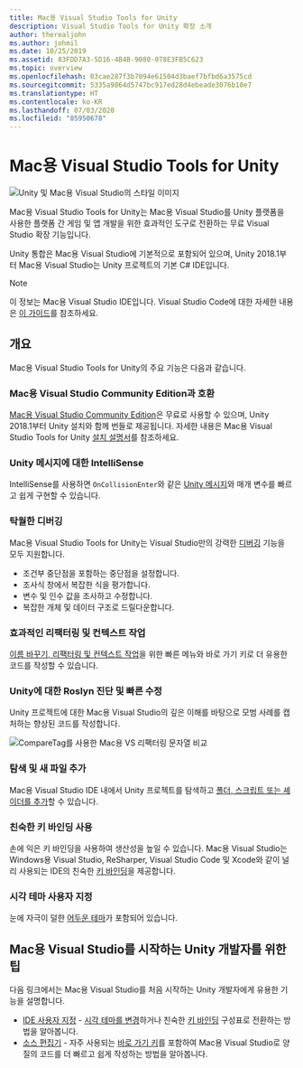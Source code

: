 ```yaml
---
title: Mac용 Visual Studio Tools for Unity
description: Visual Studio Tools for Unity 확장 소개
author: therealjohn
ms.author: johmil
ms.date: 10/25/2019
ms.assetid: 83FDD7A3-5D16-4B4B-9080-078E3FB5C623
ms.topic: overview
ms.openlocfilehash: 03cae287f3b7094e61504d3baef7bfbd6a3575cd
ms.sourcegitcommit: 5335a9864d5747bc917ed28d4ebeade3076b10e7
ms.translationtype: HT
ms.contentlocale: ko-KR
ms.lasthandoff: 07/03/2020
ms.locfileid: "85950678"
---
```

# <a name="visual-studio-for-mac-tools-for-unity"></a>Mac용 Visual Studio Tools for Unity

![Unity 및 Mac용 Visual Studio의 스타일 이미지](media/vsmac-tools-unity-image1.png)

Mac용 Visual Studio Tools for Unity는 Mac용 Visual Studio를 Unity 플랫폼을 사용한 플랫폼 간 게임 및 앱 개발을 위한 효과적인 도구로 전환하는 무료 Visual Studio 확장 기능입니다.

Unity 통합은 Mac용 Visual Studio에 기본적으로 포함되어 있으며, Unity 2018.1부터 Mac용 Visual Studio는 Unity 프로젝트의 기본 C# IDE입니다.

> [!NOTE]
> 이 정보는 Mac용 Visual Studio IDE입니다. Visual Studio Code에 대한 자세한 내용은 [이 가이드](https://code.visualstudio.com/docs/other/unity)를 참조하세요.

## <a name="overview"></a>개요

Mac용 Visual Studio Tools for Unity의 주요 기능은 다음과 같습니다.

### <a name="compatible-with-visual-studio-for-mac-community-edition"></a>Mac용 Visual Studio Community Edition과 호환

[Mac용 Visual Studio Community Edition](https://visualstudio.microsoft.com/)은 무료로 사용할 수 있으며, Unity 2018.1부터 Unity 설치와 함께 번들로 제공됩니다. 자세한 내용은 Mac용 Visual Studio Tools for Unity [설치 설명서](setup-vsmac-tools-unity.md)를 참조하세요.

### <a name="intellisense-for-unity-messages"></a>Unity 메시지에 대한 IntelliSense

IntelliSense를 사용하면 `OnCollisionEnter`와 같은 [Unity 메시지](using-vsmac-tools-unity.md#intellisense-for-unity-messages)와 매개 변수를 빠르고 쉽게 구현할 수 있습니다.

### <a name="superior-debugging"></a>탁월한 디버깅

Mac용 Visual Studio Tools for Unity는 Visual Studio만의 강력한 [디버깅](using-vsmac-tools-unity.md#unity-debugging) 기능을 모두 지원합니다.

* 조건부 중단점을 포함하는 중단점을 설정합니다.
* 조사식 창에서 복잡한 식을 평가합니다.
* 변수 및 인수 값을 조사하고 수정합니다.
* 복잡한 개체 및 데이터 구조로 드릴다운합니다.

### <a name="powerful-refactoring-and-context-actions"></a>효과적인 리팩터링 및 컨텍스트 작업

[이름 바꾸기, 리팩터링 및 컨텍스트 작업](refactoring.md)을 위한 빠른 메뉴와 바로 가기 키로 더 유용한 코드를 작성할 수 있습니다.

### <a name="roslyn-diagnostics-and-quick-fixes-for-unity"></a>Unity에 대한 Roslyn 진단 및 빠른 수정

Unity 프로젝트에 대한 Mac용 Visual Studio의 깊은 이해를 바탕으로 모범 사례를 캡처하는 향상된 코드를 작성합니다. 

![CompareTag를 사용한 Mac용 VS 리팩터링 문자열 비교](media/using-vsmac-tools-unity-image9.png)

### <a name="browse-and-add-new-files"></a>탐색 및 새 파일 추가

Mac용 Visual Studio IDE 내에서 Unity 프로젝트를 탐색하고 [폴더, 스크립트 또는 셰이더를 추가](using-vsmac-tools-unity.md#adding-new-unity-files-and-folders)할 수 있습니다.

### <a name="use-familiar-key-bindings"></a>친숙한 키 바인딩 사용

손에 익은 키 바인딩을 사용하여 생산성을 높일 수 있습니다. Mac용 Visual Studio는 Windows용 Visual Studio, ReSharper, Visual Studio Code 및 Xcode와 같이 널리 사용되는 IDE의 친숙한 [키 바인딩](customizing-the-ide.md)을 제공합니다.

### <a name="customize-the-visual-theme"></a>시각 테마 사용자 지정

눈에 자극이 덜한 [어두운 테마](customizing-the-ide.md)가 포함되어 있습니다.

## <a name="tips-for-unity-developers-getting-started-with-visual-studio-for-mac"></a>Mac용 Visual Studio를 시작하는 Unity 개발자를 위한 팁

다음 링크에서는 Mac용 Visual Studio를 처음 시작하는 Unity 개발자에게 유용한 기능을 설명합니다.

* [IDE 사용자 지정](customizing-the-ide.md) - [시각 테마를 변경](customizing-the-ide.md#dark-theme)하거나 친숙한 [키 바인딩](customizing-the-ide.md#key-bindings) 구성표로 전환하는 방법을 알아봅니다.
* [소스 편집기](source-editor.md) - 자주 사용되는 [바로 가기 키](keyboard-shortcuts.md)를 포함하여 Mac용 Visual Studio로 양질의 코드를 더 빠르고 쉽게 작성하는 방법을 알아봅니다.
